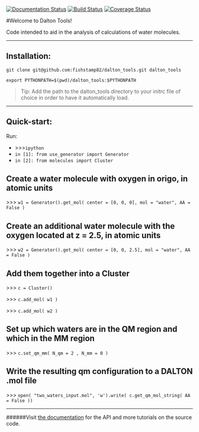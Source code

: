 [![Documentation Status](https://readthedocs.org/projects/dalton-tools/badge/?version=latest)](https://readthedocs.org/projects/dalton-tools/?badge=latest)
[![Build Status](https://travis-ci.org/fishstamp82/dalton_tools.svg?branch=master)](https://travis-ci.org/fishstamp82/dalton_tools)
[![Coverage Status](https://img.shields.io/coveralls/fishstamp82/dalton_tools.svg)](https://coveralls.io/r/fishstamp82/dalton_tools?branch=master)

#Welcome to Dalton Tools!

Code intended to aid in the analysis of calculations of water molecules.
___

## Installation:

`git clone git@github.com:fishstamp82/dalton_tools.git dalton_tools`

`export PYTHONPATH=$(pwd)/dalton_tools:$PYTHONPATH`

> Tip: Add the path to the dalton_tools directory to your initrc file of choice in order to have it automatically load.

_______

## Quick-start:


Run:

* \>>>`ipython`
* `in [1]: from use_generator import Generator`
* `in [2]: from molecules import Cluster`

## Create a water molecule with oxygen in origo, in atomic units
\>>> `w1 = Generator().get_mol( center = [0, 0, 0], mol = "water", AA = False )`

## Create an additional water molecule with the oxygen located at z = 2.5, in atomic units
\>>> `w2 = Generator().get_mol( center = [0, 0, 2.5], mol = "water", AA = False )`

## Add them together into a Cluster

\>>> `c = Cluster()`

\>>> `c.add_mol( w1 )`

\>>> `c.add_mol( w2 )`

## Set up which waters are in the QM region and which in the MM region

\>>> `c.set_qm_mm( N_qm = 2 , N_mm = 0 )`

## Write the resulting qm configuration to a DALTON .mol file

\>>> `open( "two_waters_input.mol", 'w').write( c.get_qm_mol_string( AA = False ))`


**********

######Visit [the documentation](http://dalton-tools.readthedocs.org/en/latest) for the API and more tutorials on the source code.
